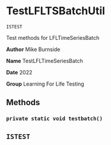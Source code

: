 # TestLFLTSBatchUtil

`ISTEST`

Test methods for LFLTimeSeriesBatch


**Author** Mike Burnside


**Name** TestLFLTimeSeriesBatch


**Date** 2022


**Group** Learning For Life Testing

## Methods
### `private static void testbatch()`

`ISTEST`
---
